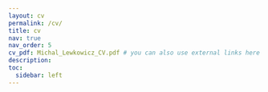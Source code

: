 ```yaml
---
layout: cv
permalink: /cv/
title: cv
nav: true
nav_order: 5
cv_pdf: Michal_Lewkowicz_CV.pdf # you can also use external links here
description:
toc:
  sidebar: left
---
```

